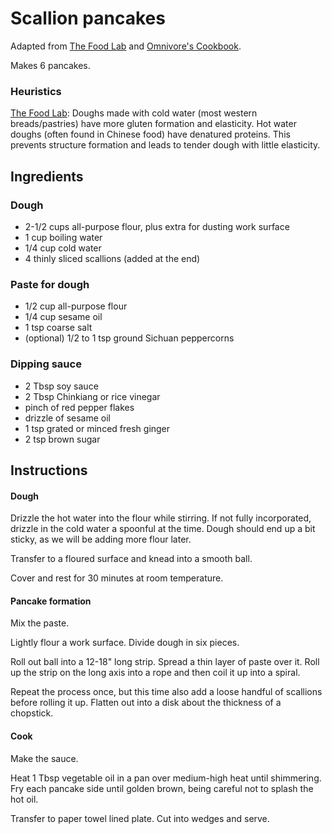 # Scallion pancakes

Adapted from [The Food Lab](https://www.seriouseats.com/recipes/2011/04/extra-flaky-scallion-pancakes-recipe.html) and [Omnivore's Cookbook](https://omnivorescookbook.com/chinese-scallion-pancakes/).

Makes 6 pancakes.

### Heuristics

[The Food Lab](https://www.seriouseats.com/2011/04/the-food-lab-how-to-make-scallion-pancakes-chinese-appetizers.html): Doughs made with cold water (most western breads/pastries) have more gluten formation and elasticity. Hot water doughs (often found in Chinese food) have denatured proteins. This prevents structure formation and leads to tender dough with little elasticity.

## Ingredients

### Dough
- 2-1/2 cups all-purpose flour, plus extra for dusting work surface
- 1 cup boiling water
- 1/4 cup cold water
- 4 thinly sliced scallions (added at the end)

### Paste for dough
- 1/2 cup all-purpose flour
- 1/4 cup sesame oil
- 1 tsp coarse salt
- (optional) 1/2 to 1 tsp ground Sichuan peppercorns

### Dipping sauce
- 2 Tbsp soy sauce
- 2 Tbsp Chinkiang or rice vinegar
- pinch of red pepper flakes
- drizzle of sesame oil
- 1 tsp grated or minced fresh ginger
- 2 tsp brown sugar

## Instructions

#### Dough

Drizzle the hot water into the flour while stirring. If not fully incorporated, drizzle in the cold water a spoonful at the time. Dough should end up a bit sticky, as we will be adding more flour later.

Transfer to a floured surface and knead into a smooth ball.

Cover and rest for 30 minutes at room temperature.

#### Pancake formation

Mix the paste.

Lightly flour a work surface. Divide dough in six pieces.

Roll out ball into a 12-18" long strip. Spread a thin layer of paste over it. Roll up the strip on the long axis into a rope and then coil it up into a spiral.

Repeat the process once, but this time also add a loose handful of scallions before rolling it up. Flatten out into a disk about the thickness of a chopstick.

#### Cook

Make the sauce.

Heat 1 Tbsp vegetable oil in a pan over medium-high heat until shimmering. Fry each pancake side until golden brown, being careful not to splash the hot oil.

Transfer to paper towel lined plate. Cut into wedges and serve.
